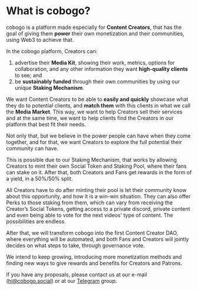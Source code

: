 # What is cobogo?

cobogo is a platform made especially for **Content Creators**, that has the goal of giving them **power** their own monetization and their communities, using Web3 to achieve that.

In the cobogo platform, Creators can:

1. advertise their **Media Kit**, showing their work, metrics, options for collaboration, and any other information they want **high-quality clients** to see; and&#x20;
2. be **sustainably funded** through their own communities by using our unique **Staking Mechanism**.

We want Content Creators to be able to **easily and quickly** showcase what they do to potential clients, and **match them** with this clients in what we call the **Media Market**. This way, we want to help Creators sell their services and at the same time, we want to help clients find the Creators in our platform that best fit their needs.&#x20;

Not only that, but we believe in the power people can have when they come together, and for that, we want Creators to explore the full potential their community can have.&#x20;

This is possible due to our Staking Mechanism, that works by allowing Creators to mint their own Social Token and Staking Pool, where their fans can stake on it. After that, both Creators and Fans get rewards in the form of a yield, in a 50%/50% split.

All Creators have to do after minting their pool is let their community know about this opportunity, and how it is a win-win situation. They can also offer Perks to those staking from them, which can vary from receiving the Creator’s Social Tokens, getting access to a private discord, private content and even being able to vote for the next videos' type of content. The possibilities are endless.

After that, we will transform cobogo into the first Content Creator DAO, where everything will be automated, and both Fans and Creators will jointly decides on what steps to take, through governance vote.

We intend to keep growing, introducing more monetization methods and finding new ways to give rewards and benefits for Creators and Patrons.&#x20;

If you have any proposals, please contact us at our e-mail (hi@cobogo.social) or at our [Telegram](https://t.me/cobogosocial) group.





